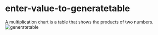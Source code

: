 # enter-value-to-generatetable
A multiplication chart is a table that shows the products of two numbers.
![generatetable](https://github.com/VINITCHAVDA/enter-value-to-generatetable/assets/146835471/ae262c27-331d-4f7a-bf8c-826bef55eea6)
